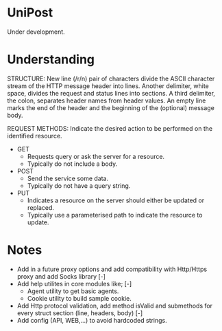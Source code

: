 # UniPost

Under development.

# Understanding

STRUCTURE:
New line (/r/n) pair of characters divide the ASCII character stream of the HTTP message header into lines. Another delimiter, white space, divides the request and status lines into sections. A third delimiter, the colon, separates header names from header values. An empty line marks the end of the header and the beginning of the (optional) message body.

REQUEST METHODS:
Indicate the desired action to be performed on the identified resource.
- GET
    - Requests query or ask the server for a resource.
    - Typically do not include a body.
- POST
    - Send the service some data.
    - Typically do not have a query string.
- PUT
    - Indicates a resource on the server should either be updated or replaced.
    - Typically use a parameterised path to indicate the resource to update.

# Notes
- Add in a future proxy options and add compatibility with Http/Https proxy and add Socks library [-]
- Add help utilites in core modules like; [-]
    - Agent utility to get basic agents. 
    - Cookie utility to build sample cookie.
- Add Http protocol validation, add method isValid and submethods for every struct section (line, headers, body) [-]
- Add config (API, WEB,...) to avoid hardcoded strings.
